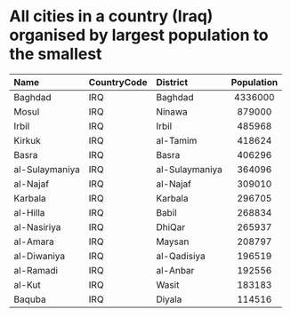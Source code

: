 # All cities in a country (Iraq) organised by largest population to the smallest

| Name | CountryCode | District | Population |
| :--- | :--- | :--- | :---: |
|Baghdad|IRQ|Baghdad|4336000|
|Mosul|IRQ|Ninawa|879000|
|Irbil|IRQ|Irbil|485968|
|Kirkuk|IRQ|al-Tamim|418624|
|Basra|IRQ|Basra|406296|
|al-Sulaymaniya|IRQ|al-Sulaymaniya|364096|
|al-Najaf|IRQ|al-Najaf|309010|
|Karbala|IRQ|Karbala|296705|
|al-Hilla|IRQ|Babil|268834|
|al-Nasiriya|IRQ|DhiQar|265937|
|al-Amara|IRQ|Maysan|208797|
|al-Diwaniya|IRQ|al-Qadisiya|196519|
|al-Ramadi|IRQ|al-Anbar|192556|
|al-Kut|IRQ|Wasit|183183|
|Baquba|IRQ|Diyala|114516|
